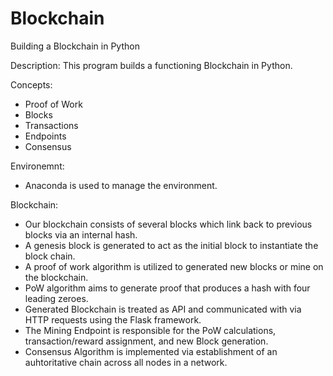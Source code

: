 # Blockchain

Building a Blockchain in Python

Description: This program builds a functioning Blockchain in Python.

Concepts:
- Proof of Work
- Blocks
- Transactions
- Endpoints
- Consensus

Environemnt:
- Anaconda is used to manage the environment.

Blockchain:
- Our blockchain consists of several blocks which link back to previous blocks via an internal hash.
- A genesis block is generated to act as the initial block to instantiate the block chain.
- A proof of work algorithm is utilized to generated new blocks or mine on the blockchain.
- PoW algorithm aims to generate proof that produces a hash with four leading zeroes.
- Generated Blockchain is treated as API and communicated with via HTTP requests using the Flask framework.
- The Mining Endpoint is responsible for the PoW calculations, transaction/reward assignment, and new Block generation.
- Consensus Algorithm is implemented via establishment of an auhtoritative chain across all nodes in a network. 
